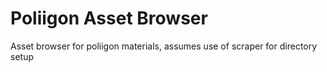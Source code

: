 # Poliigon Asset Browser
Asset browser for poliigon materials, assumes use of scraper for directory setup
